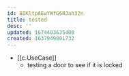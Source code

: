 ```yaml
---
id: BIKltpAEwYWfG6NJah32n
title: tested
desc: ''
updated: 1674403635408
created: 1637949801732
---
```




- [[c.UseCase]]
  - testing a door to see if it is locked
